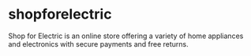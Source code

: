 # shopforelectric
Shop for Electric is an online store offering a variety of home appliances and electronics with secure payments and free returns.
